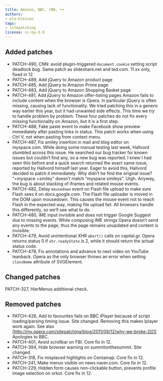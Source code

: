```yaml
---
title: Amazon, BBC, CNN, ++
authors:
- ola-kleiven
tags:
- sitepatching
license: cc-by-3.0
---
```


## Added patches

- PATCH-490, CNN: avoid plugin-triggered `document.cookie` setting script deadlock bug. Same patch as slideshare.net and ted.com. 11.xx only, fixed in 12.
- PATCH-489, Add jQuery to Amazon product page
- PATCH-485, Add jQuery to Amazon Prime page
- PATCH-483, Add jQuery to Amazon Shopping Basket page
- PATCH-481, Add jQuery to Amazon offer-listing pages Amazon fails to include content when the browser is Opera. In particular jQuery is often missing, causing lack of functionality. We tried patching this in a generic way earlier this year, but it had unwanted side effects. This time we try to handle problem by problem. These four patches do not fix every missing functionality on Amazon, but it is a first step.
- PATCH-488, Fake paste event to make Facebook show preview immediately after pasting links in status. This patch works when using Ctrl V, not when pasting from context menu.
- PATCH-487, Fix smiley insertion in mail and blog editor on myspace.com. While doing some manual testing last week, Hallvord stumbled across this issue. He searched our bug tracker for known issues but couldn’t find any, so a new bug was reported. I knew I had seen this before and a quick search returned the exact same issue, reported by Hallvord himself last year. Eager to avoid this, Hallvord decided to patch it immediately. Why didn’t he find the original issue? “+myspace +smiley” doesn’t match “myspace smileys”. Urgh. Anyway, the bug is about stacking of iframes and related mouse events.
- PATCH-482, Delay `mousedown` event on Flash file upload to make sure Flash sees it on docs.google.com. The Flash file uploader is moved in the DOM upon mousedown. This causes the mouse event not to reach Flash in the expected way, making file upload fail. All browsers handle this differently, so we’ll see what to do.
- PATCH-480, IME input invisible and does not trigger Google Suggest due to missing events. While composing IME strings Opera doesn’t send any events to the page, thus the page remains unupdated and content is invisible.
- PATCH-479, Avoid unintentional XHR `abort()` calls on capital.gr. Opera returns status 0 if `xhr.readyState` is 2, while it should return the actual status code.
- PATCH-478, Fix annotations and advance to next video on YouTube leanback. Opera as the only browser throws an error when setting `className` attribute of SVGElement.

## Changed patches

PATCH-327, HierMenus additional check.

## Removed patches

- PATCH-426, Add to favourites fails on BBC iPlayer because of script loading/parsing timing issue. Site changed. Removing this makes Iplayer work again. See also [http://my.opera.com/sitepatching/blog/2011/09/12/why-we-broke-2][1] Apologies to BBC.
- PATCH-401, Avoid scrollbar on FBI. Core fix in 12.
- PATCH-394, Hide browser warning on summitonthesummit. Site changed.
- PATCH-318, Fix misplaced highlights on Centamap. Core fix in 12.
- PATCH-241, Make menus visible on news.naver.com. Core fix in 12.
- PATCH-229, Hidden form causes non-clickable button, prevents profile image selection on orkut. Core fix in 12.

[1]: http://my.opera.com/sitepatching/blog/2011/09/12/why-we-broke-2
